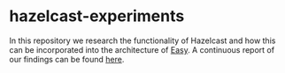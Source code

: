 hazelcast-experiments
===========

In this repository we research the functionality of Hazelcast and how this can be incorporated into the architecture of [Easy](https://easy.dans.knaw.nl/ui/home). A continuous report of our findings can be found [here](findings.md).
